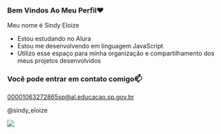 ### Bem Vindos Ao Meu Perfil❤

Meu nome é Sindy Eloize
- Estou estudando no Alura
- Estou me desenvolvendo em linguagem JavaScript
- Utilizo esse espaço para minha organização e compartilhamento dos meus projetos desenvolvidos

### Você pode entrar em contato comigo📫
00001063272865sp@al.educacao.sp.gov.br

@sindy_eloize

![](https://media.tenor.com/SfIBJjbHH9UAAAAM/dog-smile-shyboos.gif)

